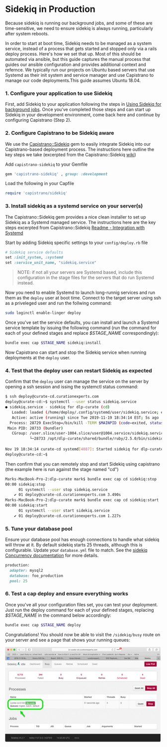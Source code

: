 # Sidekiq in Production

Because sidekiq is running our background jobs, and some of these are time-sensitive, we need to ensure sidekiq is
always running, particularly after system reboots.

In order to start at boot time, Sidekiq needs to be managed as a system service, instead of a process that gets started
and stopped only via a rails deploy process. Here's how we set that up. Most of this should be automated via ansible,
but this guide captures the manual process that guides our ansible configuration and provides additional context and
refernce. We typically run our projects on Ubuntu based servers that use Systemd as their init system and service
manager and use Capistrano to manage our code deployments.This guide assumes Ubuntu 18.04.


### 1. Configure your application to use Sidekiq
First, add Sidekiq to your application following the steps in 
[Using Sidekiq for background jobs](/every_project/sidekiq.md). 
Once you've completed those steps and can start up Sidekiq in your development
environment, come back here and continue by configuring Capistrano (Step 2).

### 2. Configure Capistrano to be Sidekiq aware
We use the [Capistrano::Sidekiq](https://github.com/seuros/capistrano-sidekiq) gem to easily integrate Sidekiq into our
Capistrano-based deployment process. The instructions here outline the key steps we take (excerpted from
the Capistrano::Sidekiq [wiki](https://github.com/seuros/capistrano-sidekiq/wiki#install-with-rails))

Add `capistrano-sidekiq` to your Gemfile

``` ruby
gem 'capistrano-sidekiq' , group: :development
```

Load the following in your Capfile

``` ruby
require 'capistrano/sidekiq'
```

### 3. Install sidekiq as a systemd service on your server(s)
The Capistrano::Sidekiq gem provides a nice clean installer to set up Sidekiq as a Systemd managed service. The
instructions here are the key steps excerpted from Capistrano::Sidekiq [Readme - Integration with
Systemd](https://github.com/seuros/capistrano-sidekiq#integration-with-systemd)

Start by adding Sidekiq specific settings to your `config/deploy.rb` file
```ruby
# Sidekiq service defaults
set :init_system, :systemd 
set :service_unit_name, "sidekiq.service"
```
> NOTE: if not all your servers are Systemd based, include this configuration in the stage files for the servers that do run Systemd instead.

Now you need to enable Systemd to launch long-runnig services and run them as the `deploy` user at boot time. Connect to the target server
using ssh as a priveleged user and run the follwing command:  
```bash
sudo loginctl enable-linger deploy
```

Once you've set the service defaults, you can install and launch a Systemd service template by issuing the 
following command (run the command for each of your defined stages and replace _$STAGE_NAME_ correspondingly):
```bash
bundle exec cap $STAGE_NAME sidekiq:install 
```
Now Capistrano can start and stop the Sidekiq service when running deployments at the `deploy` user.

### 4. Test that the deploy user can restart Sidekiq as expected
Confirm that the `deploy` user can manage the service on the server by opening a ssh session and issing the systemctl status command: 
```bash
$ ssh deploy@curate-cd.curationexperts.com
deploy@curate-cd:~$ systemctl --user status sidekiq.service
● sidekiq.service - sidekiq for dlp-curate (cd)
   Loaded: loaded (/home/deploy/.config/systemd/user/sidekiq.service; enabled; vendor preset: enabled)
   Active: active (running) since Tue 2019-11-19 18:34:14 EST; 5s ago
  Process: 28729 ExecStop=/bin/kill -TERM $MAINPID (code=exited, status=0/SUCCESS)
 Main PID: 28733 (bundler)
   CGroup: /user.slice/user-1004.slice/user@1004.service/sidekiq.service
           └─28733 /opt/dlp-curate/shared/bundle/ruby/2.5.0/bin/sidekiq -e production

Nov 19 18:34:14 curate-cd systemd[4087]: Started sidekiq for dlp-curate (cd).
deploy@curate-cd:~$ 
```

Then confirm that you can remotely stop and start Sidekiq using capistrano (the example here is run against the stage named "cd")
```bash
Marks-MacBook-Pro-2:dlp-curate mark$ bundle exec cap cd sidekiq:stop
00:00 sidekiq:stop
      01 systemctl --user stop sidekiq.service
    ✔ 01 deploy@curate-cd.curationexperts.com 3.490s
Marks-MacBook-Pro-2:dlp-curate mark$ bundle exec cap cd sidekiq:start
00:00 sidekiq:start
      01 systemctl --user start sidekiq.service
    ✔ 01 deploy@curate-cd.curationexperts.com 1.227s
```

### 5. Tune your database pool
Ensure your database pool has enough connections to handle what sidekiq will throw at it. By default sidekiq starts 25
threads, although this is configurable. Update your `database.yml` file to match. See the [sidekiq Concurrency
documentation](https://github.com/mperham/sidekiq/wiki/Advanced-Options#concurrency) for more details.
```ruby
production:
  adapter: mysql2
  database: foo_production
  pool: 25
```
### 6. Test a cap deploy and ensure everything works
Once you've all your configuration files set, you can test your deployment. Just run the deploy command for each of your 
defined stages, replacing _$STAGE_NAME_ in the command below accordingly:
```bash
bundle exec cap $STAGE_NAME deploy 
```

Congratulations! You should now be able to visit the `/sidekiq/busy` route on your server and see a page that 
shows your running queues:

![Sidekiq queue status page](/assets/sidekiq-queues.png)



